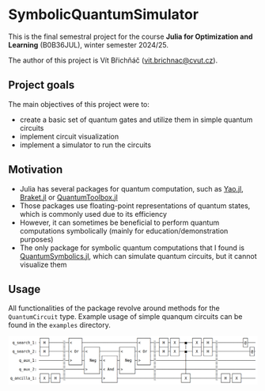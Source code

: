 # SymbolicQuantumSimulator 

This is the final semestral project for the course **Julia for Optimization and Learning** (B0B36JUL), winter semester 2024/25.

The author of this project is Vít Břichňáč ([vit.brichnac@cvut.cz](mailto:vit.brichnac@cvut.cz)).

## Project goals

The main objectives of this project were to:

- create a basic set of quantum gates and utilize them in simple quantum circuits
- implement circuit visualization
- implement a simulator to run the circuits

## Motivation

- Julia has several packages for quantum computation, such as [Yao.jl](https://yaoquantum.org/), [Braket.jl](https://forem.julialang.org/kshyatt/introducing-braketjl-10f2) or [QuantumToolbox.jl](https://qutip.org/QuantumToolbox.jl/stable/)
- Those packages use floating-point representations of quantum states, which is commonly used due to its efficiency
- However, it can sometimes be beneficial to perform quantum computations symbolically (mainly for education/demonstration purposes)
- The only package for symbolic quantum computations that I found is [QuantumSymbolics.jl](https://github.com/QuantumSavory/QuantumSymbolics.jl), which can simulate quantum circuits, but it cannot visualize them

## Usage

All functionalities of the package revolve around methods for the `QuantumCircuit` type. Example usage of simple quanqum circuits can be found in the `examples` directory.

![Quantum circuit implementing Grover's algoeithm - visualization](img/grover_circuit_visualization.png)
